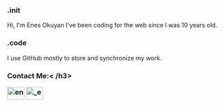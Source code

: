 <h3>.init</h3>
Hi, I'm Enes Okuyan I've been coding for the web since I was 10 years old.
<h3>.code</h3>
I use GitHub mostly to store and synchronize my work.
<h3 align="left">Contact Me:< /h3>
<p align="left">
<a href="https://twitter.com/enesokuyan__" target="blank"><img align="center" src="https://raw.githubusercontent.com/rahuldkjain/github-profile-readme-generator/master/src/images/icons/Social/twitter.svg" alt="enesokuyan__" height="30" width="40" /></a>
<a href ="https://instagram.com/_enesokuyan" target="boş"><img align="center" src="https://raw.githubusercontent.com/rahuldkjain/github-profile-readme-generator/master/src/images/icons/Social/instagram.svg" alt="_enesokuyan" height="30" width="40" /></a>
</p >
